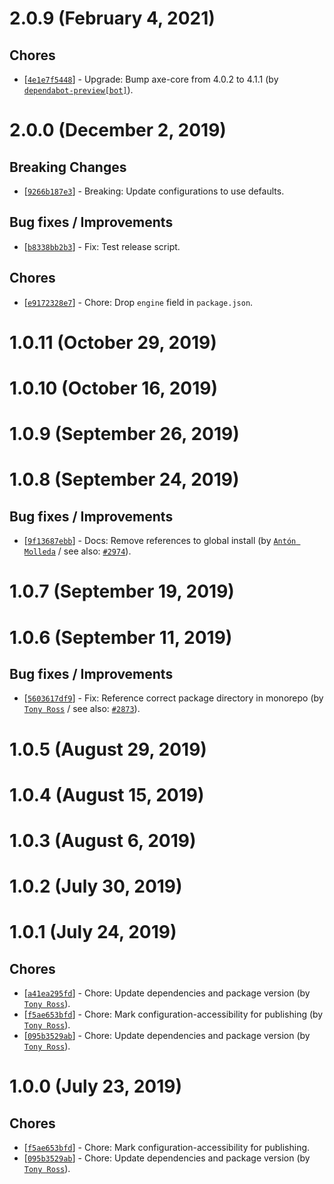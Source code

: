# 2.0.9 (February 4, 2021)

## Chores

* [[`4e1e7f5448`](https://github.com/webhintio/hint/commit/4e1e7f5448dae983ff446f42d687a85b3542b525)] - Upgrade: Bump axe-core from 4.0.2 to 4.1.1 (by [`dependabot-preview[bot]`](https://github.com/apps/dependabot-preview)).


# 2.0.0 (December 2, 2019)

## Breaking Changes

* [[`9266b187e3`](https://github.com/webhintio/hint/commit/9266b187e3302600ad46729006f99dce0f6af67d)] - Breaking: Update configurations to use defaults.

## Bug fixes / Improvements

* [[`b8338bb2b3`](https://github.com/webhintio/hint/commit/b8338bb2b3cdb4ef9fb4d11a2c6145f659ab0ad2)] - Fix: Test release script.

## Chores

* [[`e9172328e7`](https://github.com/webhintio/hint/commit/e9172328e7494e6bba58f361ec83c24c37123840)] - Chore: Drop `engine` field in `package.json`.


# 1.0.11 (October 29, 2019)


# 1.0.10 (October 16, 2019)


# 1.0.9 (September 26, 2019)


# 1.0.8 (September 24, 2019)

## Bug fixes / Improvements

* [[`9f13687ebb`](https://github.com/webhintio/hint/commit/9f13687ebbd3d929875cab5a9b9084cf608fa21f)] - Docs: Remove references to global install (by [`Antón Molleda`](https://github.com/molant) / see also: [`#2974`](https://github.com/webhintio/hint/issues/2974)).


# 1.0.7 (September 19, 2019)


# 1.0.6 (September 11, 2019)

## Bug fixes / Improvements

* [[`5603617df9`](https://github.com/webhintio/hint/commit/5603617df96def7c2571c8e94d595b76ec4633ec)] - Fix: Reference correct package directory in monorepo (by [`Tony Ross`](https://github.com/antross) / see also: [`#2873`](https://github.com/webhintio/hint/issues/2873)).


# 1.0.5 (August 29, 2019)


# 1.0.4 (August 15, 2019)


# 1.0.3 (August 6, 2019)


# 1.0.2 (July 30, 2019)


# 1.0.1 (July 24, 2019)

## Chores

* [[`a41ea295fd`](https://github.com/webhintio/hint/commit/a41ea295fddd28f89ab0baccd1ea14dfe565bdb6)] - Chore: Update dependencies and package version (by [`Tony Ross`](https://github.com/antross)).
* [[`f5ae653bfd`](https://github.com/webhintio/hint/commit/f5ae653bfd6ef0da97da80593745afb4587db4ee)] - Chore: Mark configuration-accessibility for publishing (by [`Tony Ross`](https://github.com/antross)).
* [[`095b3529ab`](https://github.com/webhintio/hint/commit/095b3529abb115f63da63c08b19a91188e813e2c)] - Chore: Update dependencies and package version (by [`Tony Ross`](https://github.com/antross)).


# 1.0.0 (July 23, 2019)

## Chores

* [[`f5ae653bfd`](https://github.com/webhintio/hint/commit/f5ae653bfd6ef0da97da80593745afb4587db4ee)] - Chore: Mark configuration-accessibility for publishing.
* [[`095b3529ab`](https://github.com/webhintio/hint/commit/095b3529abb115f63da63c08b19a91188e813e2c)] - Chore: Update dependencies and package version (by [`Tony Ross`](https://github.com/antross)).


